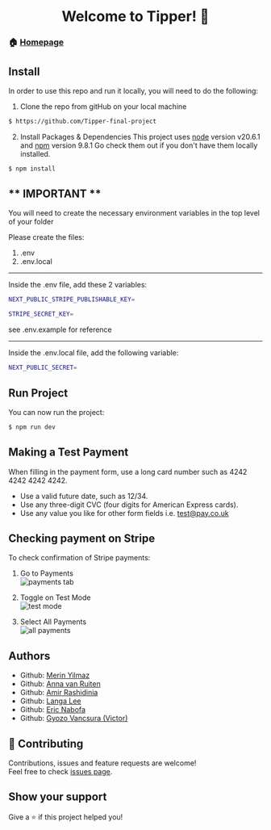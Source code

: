 <h1 align="center">Welcome to Tipper! 👋</h1>

### 🏠 [Homepage](https://tipper1.netlify.app/)

## Install

In order to use this repo and run it locally, you will need to do the following:

1. Clone the repo from gitHub on your local machine

```sh
$ https://github.com/Tipper-final-project
```

2. Install Packages & Dependencies
   This project uses [node](http://nodejs.org) version v20.6.1 and [npm](https://npmjs.com) version 9.8.1
   Go check them out if you don't have them locally installed.

```sh
$ npm install
```

## ** IMPORTANT **

You will need to create the necessary environment variables in the top level of your folder

Please create the files:

1. .env
2. .env.local

---------------------------------------------------------

Inside the .env file, add these 2 variables:

```sh
NEXT_PUBLIC_STRIPE_PUBLISHABLE_KEY=

STRIPE_SECRET_KEY=
```

see .env.example for reference

---------------------------------------------------------

Inside the .env.local file, add the following variable:

```sh
NEXT_PUBLIC_SECRET=
```

## Run Project

You can now run the project:

```sh
$ npm run dev
```

## Making a Test Payment

When filling in the payment form, use a long card number such as 4242 4242 4242 4242.

- Use a valid future date, such as 12/34.
- Use any three-digit CVC (four digits for American Express cards).
- Use any value you like for other form fields i.e. test@pay.co.uk

## Checking payment on Stripe

To check confirmation of Stripe payments:

1. Go to Payments
   <br>
   ![payments tab](../image.png)
   <p>
2. Toggle on Test Mode
   <br>
   ![test mode](../image-1.png)
   <p>
3. Select All Payments
   <br>
   ![all payments](../image-2.png)

## Authors

- Github: [Merin Yilmaz](https://github.com/Merin-Yilmaz)
- Github: [Anna van Ruiten](https://github.com/avr87)
- Github: [Amir Rashidinia](https://github.com/Amir-Rsh)
- Github: [Langa Lee](https://github.com/LangaLee)
- Github: [Eric Nabofa](https://github.com/ericnabofa)
- Github: [Gyozo Vancsura (Victor)](https://github.com/gyozoke)

## 🤝 Contributing

Contributions, issues and feature requests are welcome!<br />Feel free to check [issues page](https://github.com/Tipper-final-project/front-end/issues).

## Show your support

Give a ⭐️ if this project helped you!
